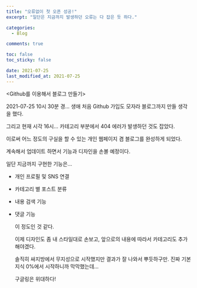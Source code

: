 ```yaml
---
title: "오류없이 첫 오픈 성공!"
excerpt: "일단은 지금까지 발생하던 오류는 다 잡은 듯 하다."

categories:
  - Blog

comments: true

toc: false
toc_sticky: false

date: 2021-07-25
last_modified_at: 2021-07-25
---
```


<Github를 이용해서 블로그 만들기>


  2021-07-25 10시 30분 경...
생애 처음 Github 가입도 모자라 블로그까지 만들 생각을 했다.  


  그리고 현재 시각 16시...
카테고리 부분에서 404 에러가 발생하던 것도 잡았다.  


  이로써 어느 정도의 구실을 할 수 있는 개인 웹페이지 겸 블로그를 완성하게 되었다.  


  계속해서 업데이트 하면서 기능과 디자인을 손볼 예정이다.  


  일단 지금까지 구현한 기능은...  


- 개인 프로필 및 SNS 연결
- 카테고리 별 포스트 분류
- 내용 검색 기능
- 댓글 기능  


  이 정도인 것 같다.  


  이제 디자인도 좀 내 스타일대로 손보고,
앞으로의 내용에 따라서 카테고리도 추가해야겠다.  


  솔직히 싸지방에서 무지성으로 시작했지만 결과가 잘 나와서 뿌듯하구만.
진짜 기본지식 0%에서 시작하니까 막막했는데...  


  구글링은 위대하다!
